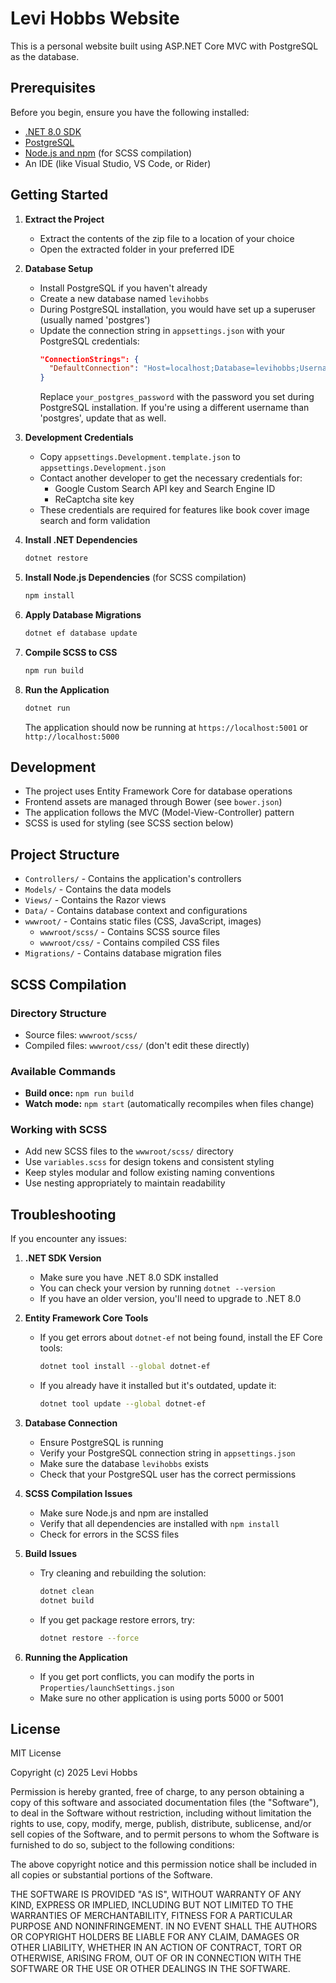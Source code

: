 # Levi Hobbs Website

This is a personal website built using ASP.NET Core MVC with PostgreSQL as the database.

## Prerequisites

Before you begin, ensure you have the following installed:
- [.NET 8.0 SDK](https://dotnet.microsoft.com/download/dotnet/8.0)
- [PostgreSQL](https://www.postgresql.org/download/)
- [Node.js and npm](https://nodejs.org/) (for SCSS compilation)
- An IDE (like Visual Studio, VS Code, or Rider)

## Getting Started

1. **Extract the Project**
   - Extract the contents of the zip file to a location of your choice
   - Open the extracted folder in your preferred IDE

2. **Database Setup**
   - Install PostgreSQL if you haven't already
   - Create a new database named `levihobbs`
   - During PostgreSQL installation, you would have set up a superuser (usually named 'postgres')
   - Update the connection string in `appsettings.json` with your PostgreSQL credentials:
     ```json
     "ConnectionStrings": {
       "DefaultConnection": "Host=localhost;Database=levihobbs;Username=postgres;Password=your_postgres_password"
     }
     ```
     Replace `your_postgres_password` with the password you set during PostgreSQL installation. If you're using a different username than 'postgres', update that as well.

3. **Development Credentials**
   - Copy `appsettings.Development.template.json` to `appsettings.Development.json`
   - Contact another developer to get the necessary credentials for:
     - Google Custom Search API key and Search Engine ID
     - ReCaptcha site key
   - These credentials are required for features like book cover image search and form validation

4. **Install .NET Dependencies**
   ```bash
   dotnet restore
   ```

5. **Install Node.js Dependencies** (for SCSS compilation)
   ```bash
   npm install
   ```

6. **Apply Database Migrations**
   ```bash
   dotnet ef database update
   ```

7. **Compile SCSS to CSS**
   ```bash
   npm run build
   ```

8. **Run the Application**
   ```bash
   dotnet run
   ```
   The application should now be running at `https://localhost:5001` or `http://localhost:5000`

## Development

- The project uses Entity Framework Core for database operations
- Frontend assets are managed through Bower (see `bower.json`)
- The application follows the MVC (Model-View-Controller) pattern
- SCSS is used for styling (see SCSS section below)

## Project Structure

- `Controllers/` - Contains the application's controllers
- `Models/` - Contains the data models
- `Views/` - Contains the Razor views
- `Data/` - Contains database context and configurations
- `wwwroot/` - Contains static files (CSS, JavaScript, images)
  - `wwwroot/scss/` - Contains SCSS source files
  - `wwwroot/css/` - Contains compiled CSS files
- `Migrations/` - Contains database migration files

## SCSS Compilation

### Directory Structure
- Source files: `wwwroot/scss/`
- Compiled files: `wwwroot/css/` (don't edit these directly)

### Available Commands
- **Build once:** `npm run build`
- **Watch mode:** `npm start` (automatically recompiles when files change)

### Working with SCSS
- Add new SCSS files to the `wwwroot/scss/` directory
- Use `variables.scss` for design tokens and consistent styling
- Keep styles modular and follow existing naming conventions
- Use nesting appropriately to maintain readability

## Troubleshooting

If you encounter any issues:
1. **.NET SDK Version**
   - Make sure you have .NET 8.0 SDK installed
   - You can check your version by running `dotnet --version`
   - If you have an older version, you'll need to upgrade to .NET 8.0

2. **Entity Framework Core Tools**
   - If you get errors about `dotnet-ef` not being found, install the EF Core tools:
     ```bash
     dotnet tool install --global dotnet-ef
     ```
   - If you already have it installed but it's outdated, update it:
     ```bash
     dotnet tool update --global dotnet-ef
     ```

3. **Database Connection**
   - Ensure PostgreSQL is running
   - Verify your PostgreSQL connection string in `appsettings.json`
   - Make sure the database `levihobbs` exists
   - Check that your PostgreSQL user has the correct permissions

4. **SCSS Compilation Issues**
   - Make sure Node.js and npm are installed 
   - Verify that all dependencies are installed with `npm install`
   - Check for errors in the SCSS files

5. **Build Issues**
   - Try cleaning and rebuilding the solution:
     ```bash
     dotnet clean
     dotnet build
     ```
   - If you get package restore errors, try:
     ```bash
     dotnet restore --force
     ```

6. **Running the Application**
   - If you get port conflicts, you can modify the ports in `Properties/launchSettings.json`
   - Make sure no other application is using ports 5000 or 5001

## License

MIT License

Copyright (c) 2025 Levi Hobbs

Permission is hereby granted, free of charge, to any person obtaining a copy
of this software and associated documentation files (the "Software"), to deal
in the Software without restriction, including without limitation the rights
to use, copy, modify, merge, publish, distribute, sublicense, and/or sell
copies of the Software, and to permit persons to whom the Software is
furnished to do so, subject to the following conditions:

The above copyright notice and this permission notice shall be included in all
copies or substantial portions of the Software.

THE SOFTWARE IS PROVIDED "AS IS", WITHOUT WARRANTY OF ANY KIND, EXPRESS OR
IMPLIED, INCLUDING BUT NOT LIMITED TO THE WARRANTIES OF MERCHANTABILITY,
FITNESS FOR A PARTICULAR PURPOSE AND NONINFRINGEMENT. IN NO EVENT SHALL THE
AUTHORS OR COPYRIGHT HOLDERS BE LIABLE FOR ANY CLAIM, DAMAGES OR OTHER
LIABILITY, WHETHER IN AN ACTION OF CONTRACT, TORT OR OTHERWISE, ARISING FROM,
OUT OF OR IN CONNECTION WITH THE SOFTWARE OR THE USE OR OTHER DEALINGS IN THE
SOFTWARE. 